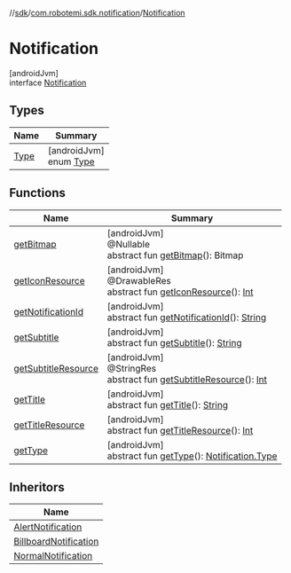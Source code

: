 //[sdk](../../../index.md)/[com.robotemi.sdk.notification](../index.md)/[Notification](index.md)

# Notification

[androidJvm]\
interface [Notification](index.md)

## Types

| Name | Summary |
|---|---|
| [Type](-type/index.md) | [androidJvm]<br>enum [Type](-type/index.md) |

## Functions

| Name | Summary |
|---|---|
| [getBitmap](get-bitmap.md) | [androidJvm]<br>@Nullable<br>abstract fun [getBitmap](get-bitmap.md)(): Bitmap |
| [getIconResource](get-icon-resource.md) | [androidJvm]<br>@DrawableRes<br>abstract fun [getIconResource](get-icon-resource.md)(): [Int](https://kotlinlang.org/api/latest/jvm/stdlib/kotlin/-int/index.html) |
| [getNotificationId](get-notification-id.md) | [androidJvm]<br>abstract fun [getNotificationId](get-notification-id.md)(): [String](https://docs.oracle.com/javase/8/docs/api/java/lang/String.html) |
| [getSubtitle](get-subtitle.md) | [androidJvm]<br>abstract fun [getSubtitle](get-subtitle.md)(): [String](https://docs.oracle.com/javase/8/docs/api/java/lang/String.html) |
| [getSubtitleResource](get-subtitle-resource.md) | [androidJvm]<br>@StringRes<br>abstract fun [getSubtitleResource](get-subtitle-resource.md)(): [Int](https://kotlinlang.org/api/latest/jvm/stdlib/kotlin/-int/index.html) |
| [getTitle](get-title.md) | [androidJvm]<br>abstract fun [getTitle](get-title.md)(): [String](https://docs.oracle.com/javase/8/docs/api/java/lang/String.html) |
| [getTitleResource](get-title-resource.md) | [androidJvm]<br>abstract fun [getTitleResource](get-title-resource.md)(): [Int](https://kotlinlang.org/api/latest/jvm/stdlib/kotlin/-int/index.html) |
| [getType](get-type.md) | [androidJvm]<br>abstract fun [getType](get-type.md)(): [Notification.Type](-type/index.md) |

## Inheritors

| Name |
|---|
| [AlertNotification](../-alert-notification/index.md) |
| [BillboardNotification](../-billboard-notification/index.md) |
| [NormalNotification](../-normal-notification/index.md) |
